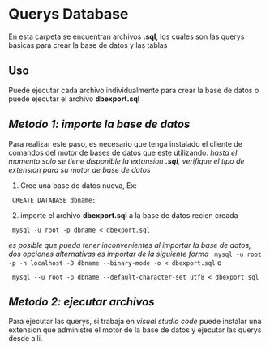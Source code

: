 # Querys Database

En esta carpeta se encuentran archivos **.sql**, los cuales son las querys basicas
para crear la base de datos y las tablas

## Uso

Puede ejecutar cada archivo individualmente para crear la base de datos o puede ejecutar
el archivo **dbexport.sql** 

## *Metodo 1: importe la base de datos*

Para realizar este paso, es necesario que tenga instalado el cliente de comandos del motor de bases de datos que este utilizando.
*hasta el momento solo se tiene disponible la extansion **.sql**, verifique el tipo de extension para su motor de base de datos*

1. Cree una base de datos nueva, Ex:

``` CREATE DATABASE dbname;```

2. importe el archivo **dbexport.sql** a la base de datos recien creada

``` mysql -u root -p dbname < dbexport.sql```

*es posible que pueda tener inconvenientes al importar la base de datos, dos opciones alternativas es importar de la siguiente forma*
``` mysql -u root -p -h localhost -D dbname --binary-mode -o < dbexport.sql```
o 

``` mysql --u root -p dbname --default-character-set utf8 < dbexport.sql```

## *Metodo 2: ejecutar archivos*

Para ejecutar las querys, si trabaja en *visual studio code* puede instalar una extension que administre el motor de la base de datos y ejecutar las querys desde alli.
